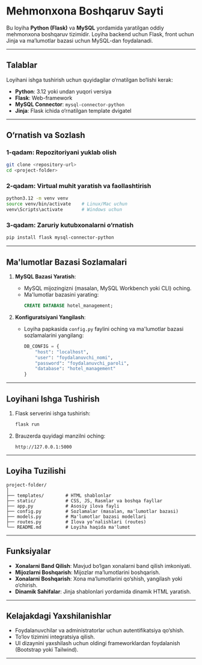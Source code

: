 # Mehmonxona Boshqaruv Sayti

Bu loyiha **Python (Flask)** va **MySQL** yordamida yaratilgan oddiy mehmonxona boshqaruv tizimidir. Loyiha backend uchun Flask, front uchun Jinja va ma’lumotlar bazasi uchun MySQL-dan foydalanadi.

---

## Talablar

Loyihani ishga tushirish uchun quyidagilar o‘rnatilgan bo‘lishi kerak:

- **Python**: 3.12 yoki undan yuqori versiya
- **Flask**: Web-framework
- **MySQL Connector**: `mysql-connector-python`
- **Jinja**: Flask ichida o‘rnatilgan template dvigatel

---

## O‘rnatish va Sozlash

### 1-qadam: Repozitoriyani yuklab olish
```bash
git clone <repository-url>
cd <project-folder>
```

### 2-qadam: Virtual muhit yaratish va faollashtirish
```bash
python3.12 -m venv venv
source venv/bin/activate    # Linux/Mac uchun
venv\Scripts\activate       # Windows uchun
```

### 3-qadam: Zaruriy kutubxonalarni o‘rnatish
```bash
pip install flask mysql-connector-python
```

---

## Ma'lumotlar Bazasi Sozlamalari

1. **MySQL Bazasi Yaratish**:
   - MySQL mijozingizni (masalan, MySQL Workbench yoki CLI) oching.
   - Ma'lumotlar bazasini yarating:
     ```sql
     CREATE DATABASE hotel_management;
     ```

2. **Konfiguratsiyani Yangilash**:
   - Loyiha papkasida `config.py` faylini oching va ma'lumotlar bazasi sozlamalarini yangilang:
     ```python
     DB_CONFIG = {
         "host": "localhost",
         "user": "foydalanuvchi_nomi",
         "password": "foydalanuvchi_paroli",
         "database": "hotel_management"
     }
     ```

---

## Loyihani Ishga Tushirish

1. Flask serverini ishga tushirish:
   ```bash
   flask run
   ```

2. Brauzerda quyidagi manzilni oching:
   ```
   http://127.0.0.1:5000
   ```

---

## Loyiha Tuzilishi

```
project-folder/
│
├── templates/        # HTML shablonlar
├── static/           # CSS, JS, Rasmlar va boshqa fayllar
├── app.py            # Asosiy ilova fayli
├── config.py         # Sozlamalar (masalan, ma'lumotlar bazasi)
├── models.py         # Ma'lumotlar bazasi modellari
├── routes.py         # Ilova yo‘nalishlari (routes)
└── README.md         # Loyiha haqida ma'lumot
```

---

## Funksiyalar

- **Xonalarni Band Qilish**: Mavjud bo‘lgan xonalarni band qilish imkoniyati.
- **Mijozlarni Boshqarish**: Mijozlar ma’lumotlarini boshqarish.
- **Xonalarni Boshqarish**: Xona ma’lumotlarini qo‘shish, yangilash yoki o‘chirish.
- **Dinamik Sahifalar**: Jinja shablonlari yordamida dinamik HTML yaratish.

---

## Kelajakdagi Yaxshilanishlar

- Foydalanuvchilar va administratorlar uchun autentifikatsiya qo‘shish.
- To‘lov tizimini integratsiya qilish.
- UI dizaynini yaxshilash uchun oldingi frameworklardan foydalanish (Bootstrap yoki Tailwind).

---

